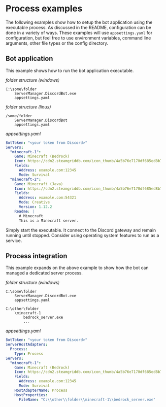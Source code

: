 # Process examples

The following examples show how to setup the bot application using the executable process. As discussed in the README, configuration can be done in a variety of ways. These examples will use `appsettings.yaml` for configuration, but feel free to use environment variables, command line arguments, other file types or the config directory.

## Bot application

This example shows how to run the bot application executable.

_folder structure (windows)_
```
C:\some\folder
    ServerManager.DiscordBot.exe
    appsettings.yaml
```

_folder structure (linux)_
```
/some/folder
    ServerManager.DiscordBot
    appsettings.yaml
```

_appsettings.yaml_
```yaml
BotToken: "<your token from Discord>"
Servers:
  "minecraft-1":
    Game: Minecraft (Bedrock)
    Icon: https://cdn2.steamgriddb.com/icon_thumb/4a5b76e7170df685ed8b75c7dacce268.png
    Fields:
      Address: example.com:12345
      Mode: Survival
  "minecraft-2":
    Game: Minecraft (Java)
    Icon: https://cdn2.steamgriddb.com/icon_thumb/4a5b76e7170df685ed8b75c7dacce268.png
    Fields:
      Address: example.com:54321
      Mode: Creative
      Version: 1.12.2
    Readme: |
      # Minecraft
      This is a Minecraft server.
```

Simply start the executable.  It connect to the Discord gateway and remain running until stopped.  Consider using operating system features to run as a service.

## Process integration

This example expands on the above example to show how the bot can managed a dedicated server process.

_folder structure (windows)_
```
C:\some\folder
    ServerManager.DiscordBot.exe
    appsettings.yaml

C:\other\folder
    \minecraft-1
        bedrock_server.exe
        ...
```

_appsettings.yaml_
```yaml
BotToken: "<your token from Discord>"
ServerHostAdapters:
  Process:
    Type: Process
Servers:
  "minecraft-1":
    Game: Minecraft (Bedrock)
    Icon: https://cdn2.steamgriddb.com/icon_thumb/4a5b76e7170df685ed8b75c7dacce268.png
    Fields:
      Address: example.com:12345
      Mode: Survival
    HostAdapterName: Process
    HostProperties:
      FileName: "C:\\other\\folder\\minecraft-1\\bedrock_server.exe"
```
